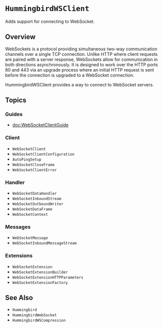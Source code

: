 # ``HummingbirdWSClient``

Adds support for connecting to WebSocket. 

## Overview

WebSockets is a protocol providing simultaneous two-way communication channels over a single TCP connection. Unlike HTTP where client requests are paired with a server response, WebSockets allow for communication in both directions asynchronously. It is designed to work over the HTTP ports 80 and 443 via an upgrade process where an initial HTTP request is sent before the connection is upgraded to a WebSocket connection.

HummingbirdWSClient provides a way to connect to WebSocket servers.

## Topics

### Guides

- <doc:WebSocketClientGuide>

### Client

- ``WebSocketClient``
- ``WebSocketClientConfiguration``
- ``AutoPingSetup``
- ``WebSocketCloseFrame``
- ``WebSocketClientError``

### Handler

- ``WebSocketDataHandler``
- ``WebSocketInboundStream``
- ``WebSocketOutboundWriter``
- ``WebSocketDataFrame``
- ``WebSocketContext``

### Messages

- ``WebSocketMessage``
- ``WebSocketInboundMessageStream``

### Extensions

- ``WebSocketExtension``
- ``WebSocketExtensionBuilder``
- ``WebSocketExtensionHTTPParameters``
- ``WebSocketExtensionFactory``

## See Also

- ``Hummingbird``
- ``HummingbirdWebSocket``
- ``HummingbirdWSCompression``
